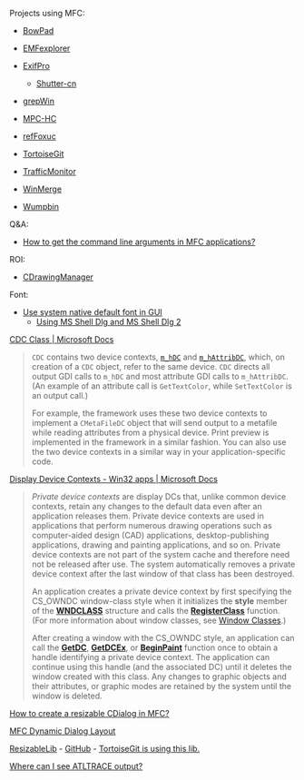 Projects using MFC:

- [BowPad](https://github.com/stefankueng/BowPad)

- [EMFexplorer](http://frazmitic.free.fr/emfexplorer/)

- [ExifPro](https://github.com/mikekov/ExifPro)
  
  - [Shutter-cn](https://github.com/dream7180/Shutter-cn)

- [grepWin](https://github.com/stefankueng/grepWin)

- [MPC-HC](https://github.com/mpc-hc/mpc-hc)

- [refFoxuc](https://github.com/yueguanyu/refFoxuc)

- [TortoiseGit](https://github.com/TortoiseGit/TortoiseGit)

- [TrafficMonitor](https://github.com/zhongyang219/TrafficMonitor)

- [WinMerge](https://github.com/WinMerge/winmerge)

- [Wumpbin](https://www.benf.org/other/wumpbin/index.html)

Q&A:

- [How to get the command line arguments in MFC applications?](https://stackoverflow.com/questions/5562877/how-to-get-the-command-line-arguments-in-mfc-applications)

ROI:

- [CDrawingManager](https://docs.microsoft.com/en-us/cpp/mfc/reference/cdrawingmanager-class?view=msvc-170)

Font:

- [Use system native default font in GUI](https://github.com/ventoy/Ventoy/pull/1291)
  - [Using MS Shell Dlg and MS Shell Dlg 2](https://docs.microsoft.com/en-us/windows/win32/intl/using-ms-shell-dlg-and-ms-shell-dlg-2)

[CDC Class | Microsoft Docs](https://docs.microsoft.com/en-us/cpp/mfc/reference/cdc-class?view=msvc-170)

> `CDC` contains two device contexts, [`m_hDC`](https://docs.microsoft.com/en-us/cpp/mfc/reference/cdc-class?view=msvc-170#m_hdc) and [`m_hAttribDC`](https://docs.microsoft.com/en-us/cpp/mfc/reference/cdc-class?view=msvc-170#m_hattribdc), which, on creation of a `CDC` object, refer to the same device. `CDC` directs all output GDI calls to `m_hDC` and most attribute GDI calls to `m_hAttribDC`. (An example of an attribute call is `GetTextColor`, while `SetTextColor` is an output call.)
> 
> For example, the framework uses these two device contexts to implement a `CMetaFileDC` object that will send output to a metafile while reading attributes 
> from a physical device. Print preview is implemented in the framework in
>  a similar fashion. You can also use the two device contexts in a 
> similar way in your application-specific code.

[Display Device Contexts - Win32 apps | Microsoft Docs](https://docs.microsoft.com/en-us/windows/win32/gdi/display-device-contexts)

> *Private device contexts* are display DCs that, unlike common 
> device contexts, retain any changes to the default data even after an 
> application releases them. Private device contexts are used in 
> applications that perform numerous drawing operations such as 
> computer-aided design (CAD) applications, desktop-publishing 
> applications, drawing and painting applications, and so on. Private 
> device contexts are not part of the system cache and therefore need not 
> be released after use. The system automatically removes a private device
>  context after the last window of that class has been destroyed.
> 
> An application creates a private device context by first specifying the CS_OWNDC window-class style when it initializes the **style** member of the [**WNDCLASS**](https://docs.microsoft.com/en-us/windows/win32/api/winuser/ns-winuser-wndclassa) structure and calls the [**RegisterClass**](https://docs.microsoft.com/en-us/windows/win32/api/winuser/nf-winuser-registerclassa) function. (For more information about window classes, see [Window Classes](https://docs.microsoft.com/en-us/windows/win32/winmsg/window-classes).)
> 
> After creating a window with the CS_OWNDC style, an application can call the [**GetDC**](https://docs.microsoft.com/en-us/windows/desktop/api/Winuser/nf-winuser-getdc), [**GetDCEx**](https://docs.microsoft.com/en-us/windows/desktop/api/Winuser/nf-winuser-getdcex), or [**BeginPaint**](https://docs.microsoft.com/en-us/windows/desktop/api/Winuser/nf-winuser-beginpaint) function once to obtain a handle identifying a private device context. 
> The application can continue using this handle (and the associated DC) 
> until it deletes the window created with this class. Any changes to 
> graphic objects and their attributes, or graphic modes are retained by 
> the system until the window is deleted.

[How to create a resizable CDialog in MFC?](https://stackoverflow.com/questions/138040/how-to-create-a-resizable-cdialog-in-mfc)

[MFC Dynamic Dialog Layout](https://devblogs.microsoft.com/cppblog/mfc-dynamic-dialog-layout/)

[ResizableLib](https://www.codeproject.com/Articles/1175/ResizableLib) - [GitHub](https://github.com/ppescher/resizablelib) - [TortoiseGit is using this lib.](https://github.com/TortoiseGit/TortoiseGit/tree/master/ext/ResizableLib)

[Where can I see ATLTRACE output?](https://stackoverflow.com/questions/47585567/where-can-i-see-atltrace-output)
